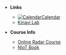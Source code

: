- **Links**

  - [![Calendar](https://icongr.am/fontawesome/calendar.svg?size=16&color=808080)Calendar](https://jwc.dlmu.edu.cn/info/1128/5053.htm)
  - [Kinavi Lab](https://cyberseafaring.github.io/)

- **Course Info**
  - [Online Radar Course](https://www.youtube.com/watch?v=Hw5IaS6-Fzw&list=PLUJAYadtuizA8RC2Qk8LfmiWA56HZsk9y)
  - [NIoT Book](https://cyberseafaring.github.io/NIoT/#/)
